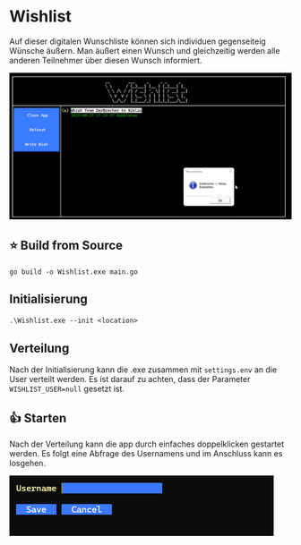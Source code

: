 # Wishlist
Auf dieser digitalen Wunschliste können sich individuen gegenseiteig Wünsche äußern. Man äußert einen Wunsch und gleichzeitig werden alle anderen Teilnehmer über diesen Wunsch informiert.

![Showcase](Showcase.gif)

## :star: Build from Source
```
go build -o Wishlist.exe main.go
```
## Initialisierung
```
.\Wishlist.exe --init <location>
```
## Verteilung
Nach der Initialisierung kann die .exe zusammen mit `settings.env` an die User verteilt werden. Es ist darauf zu achten, dass der Parameter `WISHLIST_USER=null` gesetzt ist.

## :+1: Starten
Nach der Verteilung kann die app durch einfaches doppelklicken gestartet werden. Es folgt eine Abfrage des Usernamens und im Anschluss kann es losgehen.

![Username](Username.png)